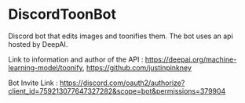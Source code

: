 # DiscordToonBot
Discord bot that edits images and toonifies them. The bot uses an api hosted by DeepAI. 

Link to information and author of the API : https://deepai.org/machine-learning-model/toonify, https://github.com/justinpinkney


Bot Invite Link : https://discord.com/oauth2/authorize?client_id=759213077647327282&scope=bot&permissions=379904
